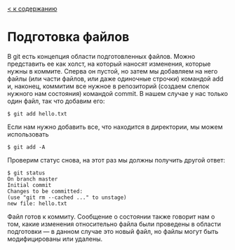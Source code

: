 [< к содержанию](./readme.md)

# **Подготовка файлов**

В git есть концепция области подготовленных файлов. Можно представить ее как холст, на который наносят изменения, которые нужны в коммите. Сперва он пустой, но затем мы добавляем на него файлы (или части файлов, или даже одиночные строчки) командой add и, наконец, коммитим все нужное в репозиторий (создаем слепок нужного нам состояния) командой commit.
В нашем случае у нас только один файл, так что добавим его:

    $ git add hello.txt

Если нам нужно добавить все, что находится в директории, мы можем использовать

    $ git add -A

Проверим статус снова, на этот раз мы должны получить другой ответ:

    $ git status
    On branch master
    Initial commit
    Changes to be committed:
    (use "git rm --cached ..." to unstage)
    new file: hello.txt

Файл готов к коммиту. Сообщение о состоянии также говорит нам о том, какие изменения относительно файла были проведены в области подготовки — в данном случае это новый файл, но файлы могут быть модифицированы или удалены.
